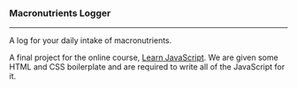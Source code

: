 ### Macronutrients Logger
-------------------------

A log for your daily intake of macronutrients.

A final project for the online course, [Learn JavaScript](https://learnjavascript.online). We are given some HTML and CSS boilerplate and are
required to write all of the JavaScript for it.
